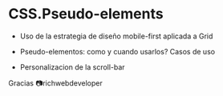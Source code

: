 # CSS.Pseudo-elements

* Uso de la estrategia de diseño mobile-first aplicada a Grid

* Pseudo-elementos: como y cuando usarlos? Casos de uso

* Personalizacion de la scroll-bar

Gracias 📷richwebdeveloper
